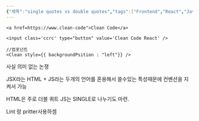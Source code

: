 ```yaml
---
{"제목":"single quotes vs double quotes","tags":["Frontend","React","JavaScript","HTML"],"dg-publish":true,"permalink":"/v2/Studynotes/Frontend/single quotes vs double quotes/","dgPassFrontmatter":true}
---
```


```tsx
<a href=https://www.clean-code">Clean Code</a>
```

```tsx
<input class='ccrc' type="button" value='Clean Code React' />
```

```tsx
//컴포넌트
<Clean style={{ backgroundPsition : "left"}} />
```


사실 의미 없는 논쟁

JSX라는 HTML + JS라는 두개의 언어를 혼용해서 쓸수있는 특성때문에
컨벤션을 지켜서 가능

HTML은 주로 더블 쿼트 JS는 SINGLE로 나누기도 마련.

Lint 랑 pritter사용하셈
